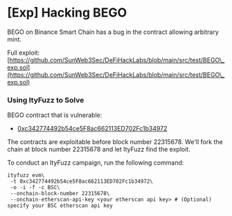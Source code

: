 # \[Exp] Hacking BEGO

BEGO on Binance Smart Chain has a bug in the contract allowing arbitrary mint.

Full exploit: [https://github.com/SunWeb3Sec/DeFiHackLabs/blob/main/src/test/BEGO\_exp.sol](https://github.com/SunWeb3Sec/DeFiHackLabs/blob/main/src/test/BEGO\_exp.sol)

### Using ItyFuzz to Solve

BEGO contract that is vulnerable:

* [0xc342774492b54ce5F8ac662113ED702Fc1b34972](https://bscscan.com/address/0xc342774492b54ce5F8ac662113ED702Fc1b34972)

The contracts are exploitable before block number 22315678. We'll fork the chain at block number 22315678 and let ItyFuzz find the exploit.

To conduct an ItyFuzz campaign, run the following command:

```
ityfuzz evm\
 -t 0xc342774492b54ce5F8ac662113ED702Fc1b34972\
 -o -i -f -c BSC\
 --onchain-block-number 22315678\
 --onchain-etherscan-api-key <your etherscan api key> # (Optional) specify your BSC etherscan api key
```
